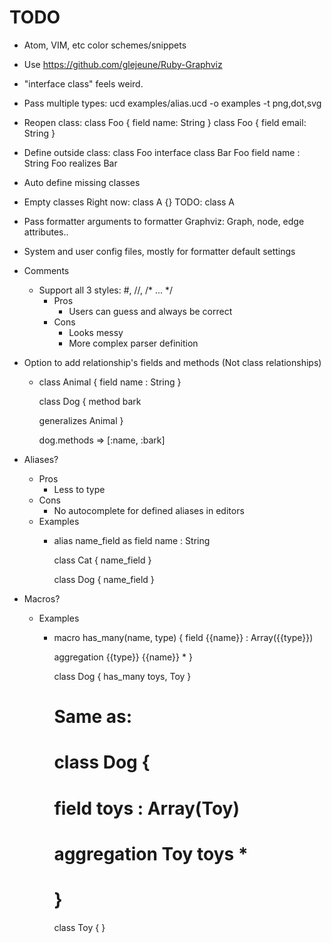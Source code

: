 # TODO

* Atom, VIM, etc color schemes/snippets
* Use https://github.com/glejeune/Ruby-Graphviz
* "interface class" feels weird.
* Pass multiple types:
  ucd examples/alias.ucd -o examples -t png,dot,svg
* Reopen class:
  class Foo {
    field name: String
  }
  class Foo {
    field email: String
  }
* Define outside class:
  class Foo
  interface class Bar
  Foo field name : String
  Foo realizes Bar
* Auto define missing classes
* Empty classes
  Right now: class A {}
  TODO: class A
* Pass formatter arguments to formatter
  Graphviz: Graph, node, edge attributes..
* System and user config files, mostly for formatter default settings
* Comments
  * Support all 3 styles: #, //, /* ... \*/
    * Pros
      * Users can guess and always be correct
    * Cons
      * Looks messy
      * More complex parser definition
* Option to add relationship's fields and methods (Not class relationships)
  * class Animal {
      field name : String
    }

    class Dog {
      method bark

      generalizes Animal
    }

    dog.methods => [:name, :bark]

* Aliases?
  * Pros
    * Less to type
  * Cons
    * No autocomplete for defined aliases in editors
  * Examples
    * alias name_field as field name : String

      class Cat {
        name_field
      }

      class Dog {
        name_field
      }
* Macros?

  * Examples
    * macro has_many(name, type) {
        field {{name}} : Array({{type}})

        aggregation {{type}} {{name}} *
      }

      class Dog {
        has_many toys, Toy
      }

      # Same as:
      # class Dog {
      #   field toys : Array(Toy)
      #
      #   aggregation Toy toys *
      # }

      class Toy {
      }

